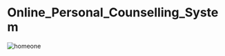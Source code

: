 # Online_Personal_Counselling_System

![homeone](https://user-images.githubusercontent.com/49120359/84407894-11c54900-ac29-11ea-99bd-b76836d87a2a.PNG)

